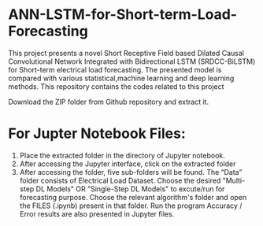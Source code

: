# ANN-LSTM-for-Short-term-Load-Forecasting
This project presents a novel Short Receptive Field based Dilated Causal Convolutional Network Integrated with Bidirectional LSTM (SRDCC-BiLSTM) for Short-term electrical load forecasting. The presented model is compared with various statistical,machine learning and deep learning methods. This repository contains the codes related to this project

Download the ZIP folder from Github repository and extract it.
# For Jupter Notebook Files:
1. Place the extracted folder in the directory of Jupyter notebook.
2. After accessing the Jupyter interface, click on the extracted folder
3. After accessing the folder, five sub-folders will be found. The “Data” folder consists of Electrical Load Dataset.
Choose the desired "Multi-step DL Models" OR "Single-Step DL Models" to excute/run for forecasting purpose.
Choose the relevant algorithm's folder and open the FILES (.ipynb) present in that folder.
Run the program
Accuracy / Error results are also presented in Jupyter files.
